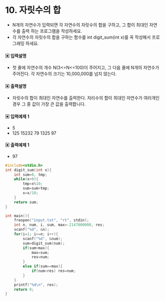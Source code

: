 # 10. 자릿수의 합
* N개의 자연수가 입력되면 각 자연수의 자릿수의 합을 구하고, 그 합이 최대인 자연수를 출력
하는 프로그램을 작성하세요. 
* 각 자연수의 자릿수의 합을 구하는 함수를 int digit_sum(int x)를
꼭 작성해서 프로그래밍 하세요.
#### ▣ 입력설명
* 첫 줄에 자연수의 개수 N(3<=N<=100)이 주어지고, 그 다음 줄에 N개의 자연수가 주어진다.
각 자연수의 크기는 10,000,000를 넘지 않는다.
#### ▣ 출력설명
* 자릿수의 합이 최대인 자연수를 출력한다. 자리수의 합이 최대인 자연수가 여러개인 경우 그
중 값이 가장 큰 값을 출력합니다.
#### ▣ 입력예제 1
* 5
* 125 15232 79 1325 97
#### ▣ 출력예제 1
* 97


```c++
#include<stdio.h>
int digit_sum(int x){
	int sum=0, tmp;
	while(x>0){
		tmp=x%10;
		sum=sum+tmp;
		x=x/10;
	}
	return sum;
}

int main(){
	freopen("input.txt", "rt", stdin);
	int n, num, i, sum, max=-2147000000, res;
	scanf("%d", &n);
	for(i=1; i<=n; i++){
		scanf("%d", &num);
		sum=digit_sum(num);
		if(sum>max){
			max=sum;
			res=num;
		}
		else if(sum==max){
			if(num>res) res=num;
		}
	}
	printf("%d\n", res);
	return 0;
}
```